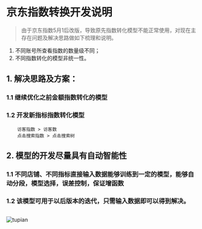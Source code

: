 # 京东指数转换开发说明
> 由于京东指数5月1后改版，导致原先指数转化模型不能正常使用，对现在主存在问题及解决思路做如下梳理和说明。
1. 不同账号所查看指数的数量级不同；
2. 不同指数转化的模型非统一性。

## 1. 解决思路及方案：
### 1.1 继续优化之前金额指数转化的模型
### 1.2 开发新指标指数转化模型
        访客指数 > 访客数
        点击搜索指数 > 点击搜索树

## 2. 模型的开发尽量具有自动智能性  
### 1.1 不同店铺、不同指标直接输入数据能够训练到一定的模型，能够自动分段，模型选择，误差控制，保证增函数
### 1.2 该模型可用于以后版本的迭代，只需输入数据即可以得到解决。
```sql

```
![tupian](https://pic2.zhimg.com/50/v2-700affa71d5cf9fdcc4ca0d163c6e208_hd.jpg)